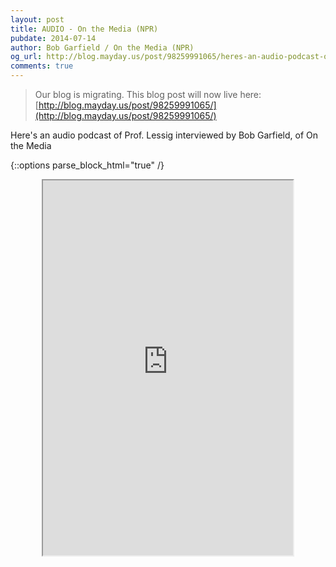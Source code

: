 ```yaml
---
layout: post
title: AUDIO - On the Media (NPR)
pubdate: 2014-07-14
author: Bob Garfield / On the Media (NPR)
og_url: http://blog.mayday.us/post/98259991065/heres-an-audio-podcast-of-prof-lessig
comments: true
---
```


> Our blog is migrating.  This blog post will now live here: [http://blog.mayday.us/post/98259991065/](http://blog.mayday.us/post/98259991065/)


Here's an audio podcast of Prof. Lessig interviewed by Bob Garfield, of On the Media

{::options parse_block_html="true" /}

<center><iframe width="400px" height="600px" src="https://www.wnyc.org/radio/#/ondemand/386841"></iframe></center>

